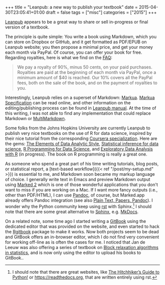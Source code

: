 +++
title = "Leanpub: a new way to publish your textbook"
date = 2015-04-30T23:05:41+01:00
draft = false
tags = ["misc"]
categories = ["2015"]
+++

[Leanpub](https://leanpub.com) appears to be a great way to share or sell in-progress or final version of a textbook.

<!--more-->

The principle is quite simple: You write a book using Markdown, which you can store on Dropbox or GitHub, and it get formatted as PDF/EPUB on Leanpub website; you then propose a minimal price, and get your money each month via PayPal. Of course, you can offer your book for free. Regarding royalties, here is what we find on the [FAQ](https://leanpub.com/help/author_faq):

> We pay a royalty of 90%, minus 50 cents, on your paid purchases. Royalties are paid at the beginning of each month via PayPal, once a minimum amount of $40 is reached. Our 10% covers all the PayPal fees, both on the sale of the book, and on the payment of royalties to you.

Interestingly, Leanpub relies on a superset of Markdown: [Markua](http://markua.com). [Markua Specification](https://leanpub.com/markua) can be read online, and other information on the editing/publishing process can be found in [Leanpub manual](https://leanpub.com/help/manual). At the time of this writing, I was not able to find any implementation that could replace Markdown or [MultiMarkdown](http://fletcherpenney.net/multimarkdown/).

Some folks from the Johns Hopkins University are currently Leanpub to publish very nice textbooks on the use of R for data science, inspired by their nice tutorial from the corresponding [Coursera specialization](https://www.coursera.org/specialization/jhudatascience/1). Here are the gems: [The Elements of Data Analytic Style](https://leanpub.com/datastyle), [Statistical inference for data science](https://leanpub.com/LittleInferenceBook), [R Programming for Data Science](https://leanpub.com/rprogramming), and [Exploratory Data Analysis with R](https://leanpub.com/exdata) (in progress). The book on R programming is really a great one.

As someone who spend a great part of his time writing tutorials, blog posts, or statistical report, a [text-based workflow]({{< ref "/post/my-setup.md" >}}) is essential to me, and Markdown soon became my markup language of choice. I generally write text in Emacs and preview Markdown output using [Marked 2](http://marked2app.com) which is one of those wonderful applications that you don't want to miss if you are working on a Mac. If I want more fancy outputs (i.e., other than PDF/HTML), I can use [Pandoc](http://pandoc.org), of course, but Marked.app already offers Pandoc integration (see also [Plain Text, Papers, Pandoc](http://kieranhealy.org/blog/archives/2014/01/23/plain-text/)). I wonder why the Python community keep using [rst](http://docutils.sourceforge.net/rst.html) with Sphinx.[^1] I should note that there are some great alternative to [Sphinx](http://sphinx-doc.org), e.g. [MkDocs](http://www.mkdocs.org).

On a related note, some time ago I started writing a [GitBook](https://www.gitbook.com) using the dedicated editor that was provided on the website, and even started to hack the [Rgitbook](https://leanpub.com/LittleInferenceBook) package to make it works. Now both projects seem to be dead and GitBook offers an in-browser editor, which I do not find very convenient for working off-line as is often the cases for me. I noticed that Jan de Leeuw was also offering a series of textbook on [Block relaxation algorithms in statistics](https://www.gitbook.com/@jandeleeuw), and is now only using the editor to upload his books to GitBook..

[^1]: I should note that there are great websites, like [The Hitchhiker’s Guide to Python!](http://docs.python-guide.org/en/latest/) or <https://readthedocs.org>, that are written entirely using rst.
